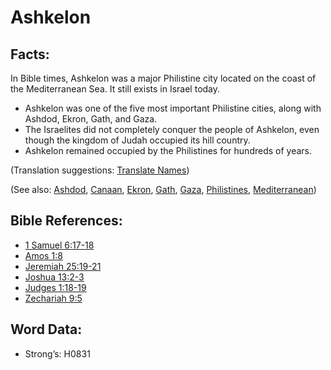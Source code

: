 # Ashkelon

## Facts:

In Bible times, Ashkelon was a major Philistine city located on the coast of the Mediterranean Sea. It still exists in Israel today.

* Ashkelon was one of the five most important Philistine cities, along with Ashdod, Ekron, Gath, and Gaza.
* The Israelites did not completely conquer the people of Ashkelon, even though the kingdom of Judah occupied its hill country.
* Ashkelon remained occupied by the Philistines for hundreds of years.

(Translation suggestions: [Translate Names](rc://en/ta/man/translate/translate-names))

(See also: [Ashdod](../names/ashdod.md), [Canaan](../names/canaan.md), [Ekron](../names/ekron.md), [Gath](../names/gath.md), [Gaza](../names/gaza.md), [Philistines](../names/philistines.md), [Mediterranean](../names/mediterranean.md))

## Bible References:

* [1 Samuel 6:17-18](rc://en/tn/help/1sa/06/17)
* [Amos 1:8](rc://en/tn/help/amo/01/08)
* [Jeremiah 25:19-21](rc://en/tn/help/jer/25/19)
* [Joshua 13:2-3](rc://en/tn/help/jos/13/02)
* [Judges 1:18-19](rc://en/tn/help/jdg/01/18)
* [Zechariah 9:5](rc://en/tn/help/zec/09/05)

## Word Data:

* Strong’s: H0831
